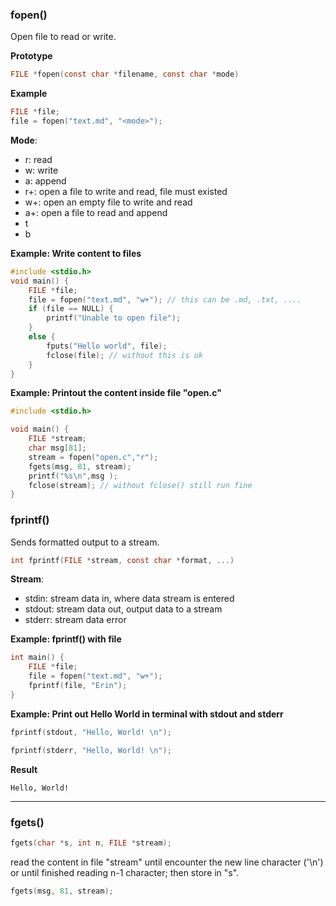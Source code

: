 ### fopen()

Open file to read or write.

**Prototype**

```c
FILE *fopen(const char *filename, const char *mode)
```

**Example**

```c
FILE *file;
file = fopen("text.md", "<mode>");
```

**Mode**:

* r: read
* w: write
* a: append
* r+: open a file to write and read, file must existed
* w+: open an empty file to write and read
* a+: open a file to read and append
* t
* b

**Example: Write content to files**

```c
#include <stdio.h>
void main() {
	FILE *file;
	file = fopen("text.md", "w+"); // this can be .md, .txt, ....
	if (file == NULL) {
		printf("Unable to open file");
	}
	else {
		fputs("Hello world", file);
		fclose(file); // without this is ok
	}	
}
```

**Example: Printout the content inside file "open.c"**

```c
#include <stdio.h>

void main() {
	FILE *stream;
	char msg[81];
	stream = fopen("open.c","r");
	fgets(msg, 81, stream);
	printf("%s\n",msg );
	fclose(stream); // without fclose() still run fine
}
```

### fprintf()

Sends formatted output to a stream.

```c
int fprintf(FILE *stream, const char *format, ...) 
```

**Stream**:

* stdin: stream data in, where data stream is entered
* stdout: stream data out, output data to a stream
* stderr: stream data error

**Example: fprintf() with file**

```c
int main() {
	FILE *file;
	file = fopen("text.md", "w+");
	fprintf(file, "Erin");
}
```

**Example: Print out Hello World in terminal with stdout and stderr**

```c
fprintf(stdout, "Hello, World! \n");
```
```c
fprintf(stderr, "Hello, World! \n");
```
**Result**
```
Hello, World!
```

----------

### fgets()

````c
fgets(char *s, int n, FILE *stream);
````
read the content in file "stream" until encounter the new line character ('\n') or until finished reading n-1 character; then store in "s".

````c
fgets(msg, 81, stream);
````